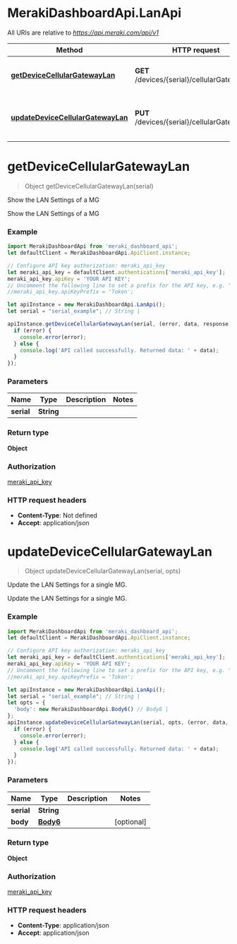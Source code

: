 # MerakiDashboardApi.LanApi

All URIs are relative to *https://api.meraki.com/api/v1*

Method | HTTP request | Description
------------- | ------------- | -------------
[**getDeviceCellularGatewayLan**](LanApi.md#getDeviceCellularGatewayLan) | **GET** /devices/{serial}/cellularGateway/lan | Show the LAN Settings of a MG
[**updateDeviceCellularGatewayLan**](LanApi.md#updateDeviceCellularGatewayLan) | **PUT** /devices/{serial}/cellularGateway/lan | Update the LAN Settings for a single MG.

<a name="getDeviceCellularGatewayLan"></a>
# **getDeviceCellularGatewayLan**
> Object getDeviceCellularGatewayLan(serial)

Show the LAN Settings of a MG

Show the LAN Settings of a MG

### Example
```javascript
import MerakiDashboardApi from 'meraki_dashboard_api';
let defaultClient = MerakiDashboardApi.ApiClient.instance;

// Configure API key authorization: meraki_api_key
let meraki_api_key = defaultClient.authentications['meraki_api_key'];
meraki_api_key.apiKey = 'YOUR API KEY';
// Uncomment the following line to set a prefix for the API key, e.g. "Token" (defaults to null)
//meraki_api_key.apiKeyPrefix = 'Token';

let apiInstance = new MerakiDashboardApi.LanApi();
let serial = "serial_example"; // String | 

apiInstance.getDeviceCellularGatewayLan(serial, (error, data, response) => {
  if (error) {
    console.error(error);
  } else {
    console.log('API called successfully. Returned data: ' + data);
  }
});
```

### Parameters

Name | Type | Description  | Notes
------------- | ------------- | ------------- | -------------
 **serial** | **String**|  | 

### Return type

**Object**

### Authorization

[meraki_api_key](../README.md#meraki_api_key)

### HTTP request headers

 - **Content-Type**: Not defined
 - **Accept**: application/json

<a name="updateDeviceCellularGatewayLan"></a>
# **updateDeviceCellularGatewayLan**
> Object updateDeviceCellularGatewayLan(serial, opts)

Update the LAN Settings for a single MG.

Update the LAN Settings for a single MG.

### Example
```javascript
import MerakiDashboardApi from 'meraki_dashboard_api';
let defaultClient = MerakiDashboardApi.ApiClient.instance;

// Configure API key authorization: meraki_api_key
let meraki_api_key = defaultClient.authentications['meraki_api_key'];
meraki_api_key.apiKey = 'YOUR API KEY';
// Uncomment the following line to set a prefix for the API key, e.g. "Token" (defaults to null)
//meraki_api_key.apiKeyPrefix = 'Token';

let apiInstance = new MerakiDashboardApi.LanApi();
let serial = "serial_example"; // String | 
let opts = { 
  'body': new MerakiDashboardApi.Body6() // Body6 | 
};
apiInstance.updateDeviceCellularGatewayLan(serial, opts, (error, data, response) => {
  if (error) {
    console.error(error);
  } else {
    console.log('API called successfully. Returned data: ' + data);
  }
});
```

### Parameters

Name | Type | Description  | Notes
------------- | ------------- | ------------- | -------------
 **serial** | **String**|  | 
 **body** | [**Body6**](Body6.md)|  | [optional] 

### Return type

**Object**

### Authorization

[meraki_api_key](../README.md#meraki_api_key)

### HTTP request headers

 - **Content-Type**: application/json
 - **Accept**: application/json

